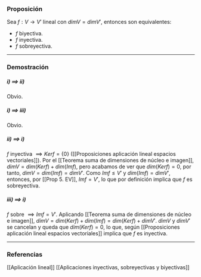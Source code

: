 ### Proposición

Sea $f: V \rightarrow V'$ lineal con $dimV = dimV'$, entonces son equivalentes:
- $f$ biyectiva.
- $f$ inyectiva.
- $f$ sobreyectiva.

---
### Demostración

##### i) $\implies$ ii)
Obvio.
##### i) $\implies$ iii)
Obvio.
##### ii) $\implies$ i)
$f$ inyectiva $\implies Kerf = \{0\}$ ([[Proposiciones aplicación lineal espacios vectoriales]]). Por el [[Teorema suma de dimensiones de núcleo e imagen]], $dimV = dim(Kerf) + dim(Imf)$, pero acabamos de ver que $dim(Kerf) = 0$, por tanto, $dimV = dim(Imf) = dimV'$. Como $Imf \le V'$ y $dim(Imf) = dimV'$, entonces, por [[Prop 5. EV]], $Imf = V'$, lo que por definición implica que $f$ es sobreyectiva.
##### iii) $\implies$ i)
$f$ sobre $\implies Imf = V'$. Aplicando [[Teorema suma de dimensiones de núcleo e imagen]], $dimV = dim(Kerf) + dim(Imf) = dim(Kerf) + dimV'$. $dimV$ y $dimV'$ se cancelan y queda que $dim(Kerf) = 0$, lo que, según [[Proposiciones aplicación lineal espacios vectoriales]] implica que $f$ es inyectiva.

---
### Referencias

[[Aplicación lineal]]
[[Aplicaciones inyectivas, sobreyectivas y biyectivas]]